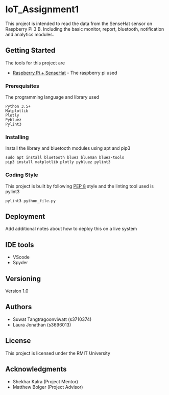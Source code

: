 # IoT_Assignment1

This project is intended to read the data from the SenseHat sensor on Raspberry Pi 3 B. Including the basic monitor, report, bluetooth, notification and analytics modules.

## Getting Started

The tools for this project are
* [Raspberry Pi + SenseHat](https://au.element14.com/element14/pi3-ibm-iot-learnkit/raspberry-pi-3-ibm-iot-learner/dp/2606882) - The raspberry pi used

### Prerequisites

The programming language and library used
```
Python 3.5+
Matplotlib
Plotly
Pybluez
Pylint3
```

### Installing

Install the library and bluetooth modules using apt and pip3

```
sudo apt install bluetooth bluez blueman bluez-tools
pip3 install matplotlib plotly pybluez pylint3
```

### Coding Style

This project is built by following [PEP 8](https://www.python.org/dev/peps/pep-0008/) style and the linting tool used is pylint3

```
pylint3 python_file.py
```

## Deployment

Add additional notes about how to deploy this on a live system

## IDE tools

* VScode
* Spyder

## Versioning

Version 1.0

## Authors

* Suwat Tangtragoonviwatt (s3710374)
* Laura Jonathan (s3696013)

## License

This project is licensed under the RMIT University

## Acknowledgments

* Shekhar Kalra (Project Mentor)
* Matthew Bolger (Project Advisor)
